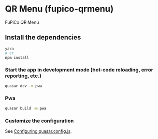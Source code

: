 # QR Menu (fupico-qrmenu)

FuPiCo QR Menu

## Install the dependencies

```bash
yarn
# or
npm install
```

### Start the app in development mode (hot-code reloading, error reporting, etc.)

```bash
quasar dev -m pwa
```

### Pwa

```bash
quasar build -m pwa
```

### Customize the configuration

See [Configuring quasar.config.js](https://v2.quasar.dev/quasar-cli-vite/quasar-config-js).
